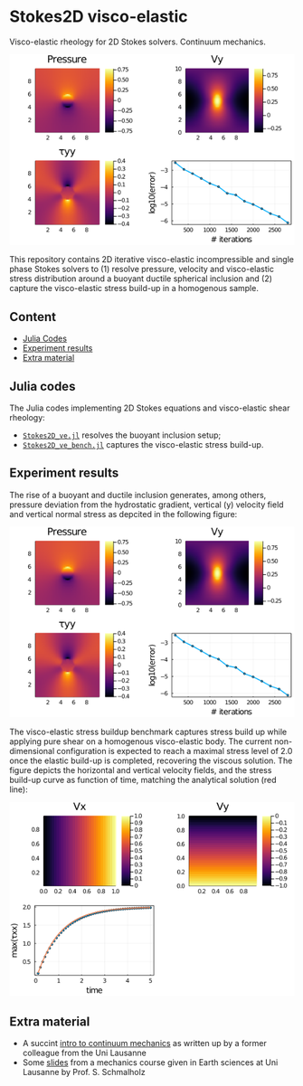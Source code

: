 # Stokes2D visco-elastic
Visco-elastic rheology for 2D Stokes solvers. Continuum mechanics.

![](docs/output_ve.png)

This repository contains 2D iterative visco-elastic incompressible and single phase Stokes solvers to (1) resolve pressure, velocity and visco-elastic stress distribution around a buoyant ductile spherical inclusion and (2) capture the visco-elastic stress build-up in a homogenous sample.

## Content
* [Julia Codes](#julia-codes)
* [Experiment results](#experiment-results)
* [Extra material](#extra-material)

## Julia codes
The Julia codes implementing 2D Stokes equations and visco-elastic shear rheology:
- [`Stokes2D_ve.jl`](Stokes2D_ve.jl) resolves the buoyant inclusion setup;
- [`Stokes2D_ve_bench.jl`](Stokes2D_ve_bench.jl) captures the visco-elastic stress build-up.

## Experiment results
The rise of a buoyant and ductile inclusion generates, among others, pressure deviation from the hydrostatic gradient, vertical (y) velocity field and vertical normal stress as depcited in the following figure:

![](docs/output_ve.png)

The visco-elastic stress buildup benchmark captures stress build up while applying pure shear on a homogenous visco-elastic body. The current non-dimensional configuration is expected to reach a maximal stress level of 2.0 once the elastic build-up is completed, recovering the viscous solution. The figure depicts the horizontal and vertical velocity fields, and the stress build-up curve as function of time, matching the analytical solution (red line):

![](docs/output_ve_bench.png)

## Extra material
- A succint [intro to continuum mechanics](docs/intro_continuum_mechanics) as written up by a former colleague from the Uni Lausanne
- Some [slides](visco-elast_schmalholz_unil) from a mechanics course given in Earth sciences at Uni Lausanne by Prof. S. Schmalholz

